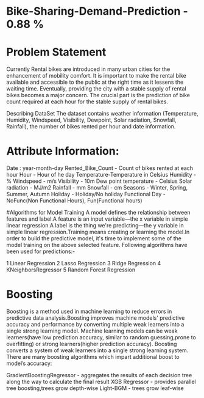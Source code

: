 
# Bike-Sharing-Demand-Prediction - 0.88 %

# Problem Statement
Currently Rental bikes are introduced in many urban cities for the enhancement of mobility comfort. It is important to make the rental bike available and accessible to the public at the right time as it lessens the waiting time. Eventually, providing the city with a stable supply of rental bikes becomes a major concern. The crucial part is the prediction of bike count required at each hour for the stable supply of rental bikes.

Describing DataSet
The dataset contains weather information (Temperature, Humidity, Windspeed, Visibility, Dewpoint, Solar radiation, Snowfall, Rainfall), the number of bikes rented per hour and date information.

# Attribute Information:
Date : year-month-day
Rented_Bike_Count - Count of bikes rented at each hour
Hour - Hour of he day
Temperature-Temperature in Celsius
Humidity - %
Windspeed - m/s
Visibility - 10m
Dew point temperature - Celsius
Solar radiation - MJ/m2
Rainfall - mm
Snowfall - cm
Seasons - Winter, Spring, Summer, Autumn
Holiday - Holiday/No holiday
Functional Day - NoFunc(Non Functional Hours), Fun(Functional hours)

#Algorithms for Model Training
A model defines the relationship between features and label.A feature is an input variable—the x variable in simple linear regression.A label is the thing we're predicting—the y variable in simple linear regression.Training means creating or learning the model.In order to build the predictive model, it's time to implement some of the model training on the above selected feature.
Following algorithms have been used for predictions:-

1 Linear Regression
2 Lasso Regression
3 Ridge Regression
4 KNeighborsRegressor
5 Random Forest Regression

# Boosting
Boosting is a method used in machine learning to reduce errors in predictive data analysis.Boosting improves machine models' predictive accuracy and performance by converting multiple weak learners into a single strong learning model. Machine learning models can be weak learners(have low prediction accuracy, similar to random guessing,prone to overfitting) or strong learners(higher prediction accuracy). Boosting converts a system of weak learners into a single strong learning system. There are many boosting algorithms which impart additional boost to model’s accuracy:

GradientBoostingRegressor - aggregates the results of each decision tree along the way to calculate the final result
XGB Regressor - provides parallel tree boosting,trees grow depth-wise
Light-BGM - trees grow leaf-wise

